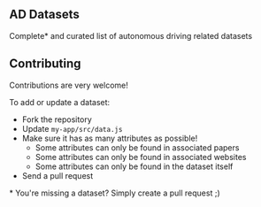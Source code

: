 ## AD Datasets

Complete* and curated list of autonomous driving related datasets

## Contributing

Contributions are very welcome!

To add or update a dataset:
- Fork the repository
- Update `my-app/src/data.js`
- Make sure it has as many attributes as possible!
    + Some attributes can only be found in associated papers
    + Some attributes can only be found in associated websites
    + Some attributes can only be found in the dataset itself
- Send a pull request

\* You're missing a dataset? Simply create a pull request ;)

